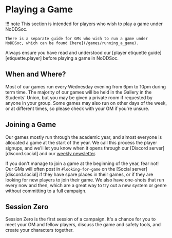 # Playing a Game

!!! note
    This section is intended for players who wish to play a game under NoDDSoc.

    There is a separate guide for GMs who wish to run a game under NoDDSoc, which can be found [here](/games/running_a_game).

Always ensure you have read and understood our [player etiquette guide][etiquette.player] before playing a game in NoDDSoc.

## When and Where?

Most of our games run every Wednesday evening from 6pm to 10pm during term time. 
The majority of our games will be held in the Gallery in the Students' Union, but you may be given a private room if requested by anyone in your group.
Some games may also run on other days of the week, or at different times, so please check with your GM if you're unsure.

## Joining a Game

Our games mostly run through the academic year, and almost everyone is allocated a game at the start of the year. 
We call this process the player signups, and we'll let you know when it opens through our [Discord server][discord.social] and our [weekly newsletter](/newsletter). 

If you don't manage to join a game at the beginning of the year, fear not! 
Our GMs will often post in `#looking-for-game` on the [Social server][discord.social] if they have spare places in their games, or if they are looking for new players to join their game. 
We also have one-shots that run every now and then, which are a great way to try out a new system or genre without committing to a full campaign.

## Session Zero

Session Zero is the first session of a campaign. 
It's a chance for you to meet your GM and fellow players, discuss the game and safety tools, and create your characters together. 